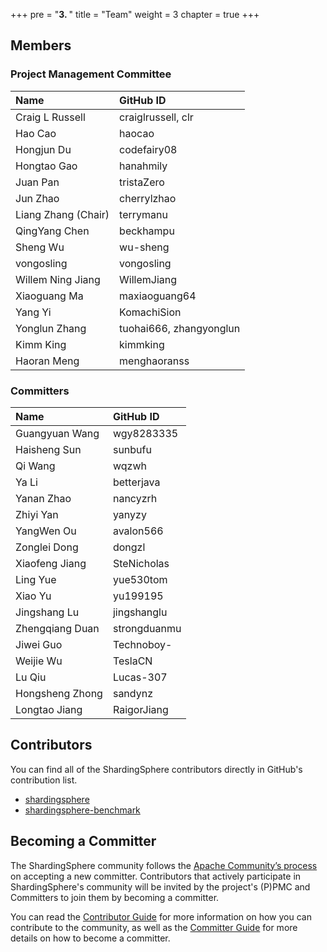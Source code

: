 +++
pre = "<b>3. </b>"
title = "Team"
weight = 3
chapter = true
+++

## Members

### Project Management Committee

| Name                | GitHub ID               |
| :------------------ | :---------------------- |
| Craig L Russell     | craiglrussell, clr      |
| Hao Cao             | haocao                  |
| Hongjun Du          | codefairy08             |
| Hongtao Gao         | hanahmily               |
| Juan Pan            | tristaZero              |
| Jun Zhao            | cherrylzhao             |
| Liang Zhang (Chair) | terrymanu               |
| QingYang Chen       | beckhampu               |
| Sheng Wu            | wu-sheng                |
| vongosling          | vongosling              |
| Willem Ning Jiang   | WillemJiang             |
| Xiaoguang Ma        | maxiaoguang64           |
| Yang Yi             | KomachiSion             |
| Yonglun Zhang       | tuohai666, zhangyonglun |
| Kimm King           | kimmking                |
| Haoran Meng         | menghaoranss            |

### Committers

| Name            | GitHub ID               |
| :-------------- | :---------------------- |
| Guangyuan Wang  | wgy8283335              |
| Haisheng Sun    | sunbufu                 |
| Qi Wang         | wqzwh                   |
| Ya Li           | betterjava              |
| Yanan Zhao      | nancyzrh                |
| Zhiyi Yan       | yanyzy                  |
| YangWen Ou      | avalon566               |
| Zonglei Dong    | dongzl                  |
| Xiaofeng Jiang  | SteNicholas             |
| Ling Yue        | yue530tom               |
| Xiao Yu         | yu199195                |
| Jingshang Lu    | jingshanglu             |
| Zhengqiang Duan | strongduanmu            |
| Jiwei Guo       | Technoboy-              |
| Weijie Wu       | TeslaCN                 |
| Lu Qiu          | Lucas-307               |
| Hongsheng Zhong | sandynz                 |
| Longtao Jiang   | RaigorJiang             |

## Contributors

You can find all of the ShardingSphere contributors directly in GitHub's contribution list.

- [shardingsphere](https://github.com/apache/shardingsphere/graphs/contributors)
- [shardingsphere-benchmark](https://github.com/apache/shardingsphere-benchmark)

## Becoming a Committer

The ShardingSphere community follows the [Apache Community’s process](http://community.apache.org/newcommitter.html) on accepting a new committer.
Contributors that actively participate in ShardingSphere's community will be invited by the project's (P)PMC and Committers to join them by becoming a committer.

You can read the [Contributor Guide](/en/contribute/contributor/) for more information on how you can contribute to the community, as well as the [Committer Guide](/en/contribute/committer/) for more details on how to become a committer.
 

